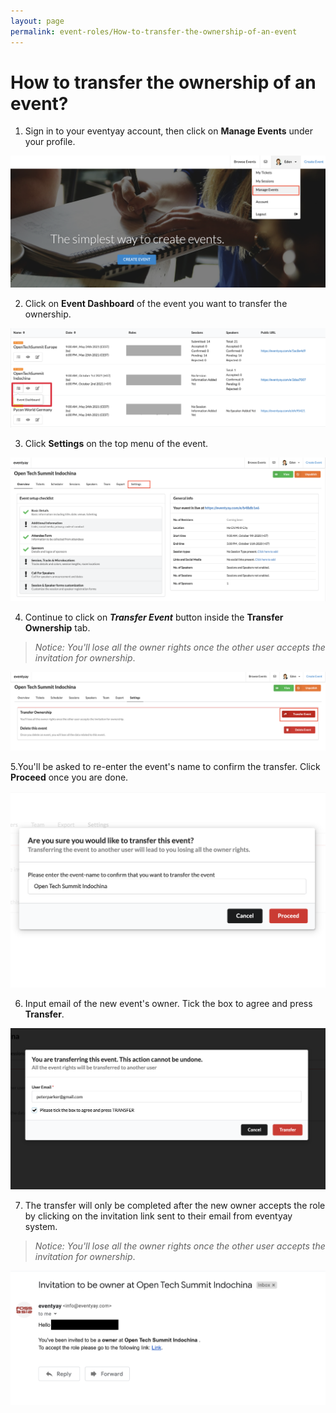 ```yaml
---
layout: page
permalink: event-roles/How-to-transfer-the-ownership-of-an-event
---
```


# How to transfer the ownership of an event?

1. Sign in to your eventyay account, then click on **Manage Events** under your profile. 

![Transfer ownership](/images/How-to-transfer-the-ownership-of-an-event-1.png)

2. Click on **Event Dashboard** of the event you want to transfer the ownership. 

![Transfer ownership](/images/How-to-transfer-the-ownership-of-an-event-1-1.png)

3. Click **Settings** on the top menu of the event. 

![Transfer ownership](/images/How-to-transfer-the-ownership-of-an-event-2.png)

4. Continue to click on ***Transfer Event*** button inside the **Transfer Ownership** tab.
> *Notice: You'll lose all the owner rights once the other user accepts the invitation for ownership*.

![Transfer ownership](/images/How-to-transfer-the-ownership-of-an-event-3.png)

5.You'll be asked to re-enter the event's name to confirm the transfer. Click **Proceed** once you are done. 

![Transfer ownership](/images/How-to-transfer-the-ownership-of-an-event-4.png)

6. Input email of the new event's owner. Tick the box to agree and press **Transfer**.

![Transfer ownership](/images/How-to-transfer-the-ownership-of-an-event-5.png)

7. The transfer will only be completed after the new owner accepts the role by clicking on the invitation link sent to their email from eventyay system.
> *Notice: You'll lose all the owner rights once the other user accepts the invitation for ownership*.

![Transfer ownership](/images/How-to-transfer-the-ownership-of-an-event-6.png)
